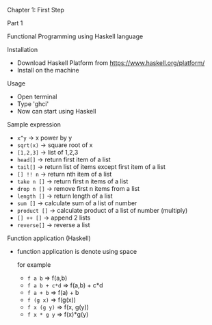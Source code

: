 Chapter 1: First Step

Part 1

Functional Programming using Haskell language

Installation
- Download Haskell Platform from https://www.haskell.org/platform/
- Install on the machine

Usage
- Open terminal
- Type 'ghci'
- Now can start using Haskell

Sample expression
- `x^y` -> x power by y
- `sqrt(x)` -> square root of x
- `[1,2,3]` -> list of 1,2,3
- `head[]` -> return first item of a list
- `tail[]` -> return list of items except first item of a list
- `[] !! n` -> return nth item of a list
- `take n []` -> return first n items of a list
- `drop n []` -> remove first n items from a list
- `length []` -> return length of a list
- `sum []` -> calculate sum of a list of number
- `product []` -> calculate product of a list of number (multiply)
- `[] ++ []` -> append 2 lists
- `reverse[]` -> reverse a list

Function application (Haskell)
- function application is denote using space

  for example
  - `f a b` => f(a,b)
  - `f a b + c*d` => f(a,b) + c*d
  - `f a + b` => f(a) + b
  - `f (g x)` => f(g(x))
  - `f x (g y)` => f(x, g(y))
  - `f x * g y` => f(x)*g(y)
